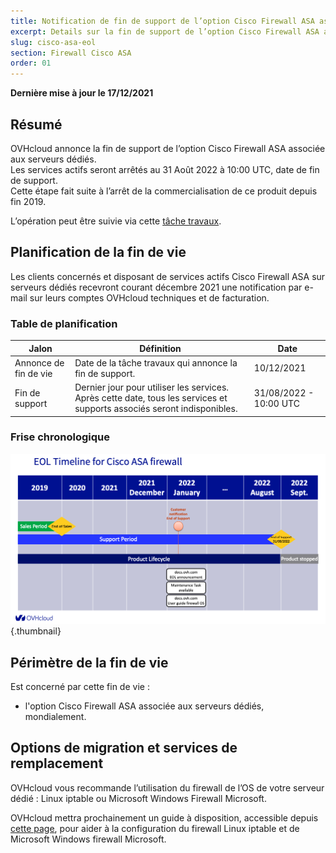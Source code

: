 ```yaml
---
title: Notification de fin de support de l’option Cisco Firewall ASA associée aux serveurs dédiés
excerpt: Details sur la fin de support de l’option Cisco Firewall ASA associée aux serveurs dédiés
slug: cisco-asa-eol
section: Firewall Cisco ASA
order: 01
---
```


**Dernière mise à jour le 17/12/2021**

## Résumé

OVHcloud annonce la fin de support de l’option Cisco Firewall ASA associée aux serveurs dédiés.<br>
Les services actifs seront arrêtés au 31 Août 2022 à 10:00 UTC, date de fin de support.<br>
Cette étape fait suite à l’arrêt de la commercialisation de ce produit depuis fin 2019.

L’opération peut être suivie via cette [tâche travaux](https://bare-metal-servers.status-ovhcloud.com/incidents/nv71djpdxzzq).

## Planification de la fin de vie

Les clients concernés et disposant de services actifs Cisco Firewall ASA sur serveurs dédiés recevront courant décembre 2021 une notification par e-mail sur leurs comptes OVHcloud techniques et de facturation.

### Table de planification

| Jalon                 | Définition                                                                                                          | Date       |
|-----------------------|---------------------------------------------------------------------------------------------------------------------|------------|
| Annonce de fin de vie | Date de la tâche travaux qui annonce la fin de support.  | 10/12/2021 |
| Fin de support | Dernier jour pour utiliser les services. Après cette date, tous les services et supports associés seront indisponibles. | 31/08/2022 - 10:00 UTC |

### Frise chronologique

![Timeline](images/cisco-asa-eol.png){.thumbnail}

## Périmètre de la fin de vie

Est concerné par cette fin de vie :

- l'option Cisco Firewall ASA associée aux serveurs dédiés, mondialement.

## Options de migration et services de remplacement

OVHcloud vous recommande l’utilisation du firewall de l’OS de votre serveur dédié : Linux iptable ou Microsoft Windows Firewall Microsoft.

OVHcloud mettra prochainement un guide à disposition, accessible depuis [cette page](https://docs.ovh.com/fr/dedicated/securiser-un-serveur-dedie/#configurer-le-pare-feu-interne-iptables), pour aider à la configuration du firewall Linux iptable et de Microsoft Windows firewall Microsoft.
